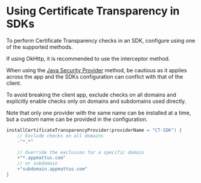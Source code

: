 # Using Certificate Transparency in SDKs

To perform Certificate Transparency checks in an SDK, configure using one of the
supported methods.

If using OkHttp, it is recommended to use the interceptor method.

When using the [Java Security Provider](https://docs.oracle.com/javase/8/docs/api/java/security/Provider.html)
method, be cautious as it applies across the app and the SDKs configuration can
conflict with that of the client.

To avoid breaking the client app, exclude checks on all domains and explicitly
enable checks only on domains and subdomains used directly.

Note that only one provider with the same name can be installed at a time, but a
custom name can be provided in the configuration.

```kotlin
installCertificateTransparencyProvider(providerName = "CT-SDK") {
    // Exclude checks on all domains
    -"*.*"

    // Override the exclusion for a specific domain
    +"*.appmattus.com"
    // or subdomain
    +"subdomain.appmattus.com"
}
```
